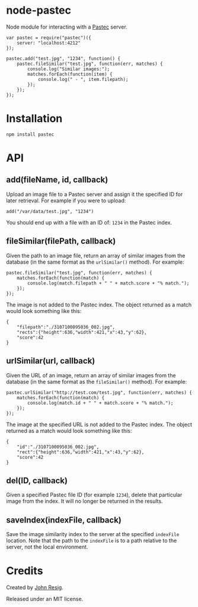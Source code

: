node-pastec
================

Node module for interacting with a [Pastec](http://pastec.io/) server.

    var pastec = require("pastec")({
        server: "localhost:4212"
    });

    pastec.add("test.jpg", "1234", function() {
        pastec.fileSimilar("test.jpg", function(err, matches) {
            console.log("Similar images:");
            matches.forEach(function(item) {
                console.log(" - ", item.filepath);
            });
        });
    });

Installation
===

    npm install pastec

API
===

## add(fileName, id, callback)

Upload an image file to a Pastec server and assign it the specified ID for later retrieval. For example if you were to upload:

    add("/var/data/test.jpg", "1234")

You should end up with a file with an ID of: `1234` in the Pastec index.

## fileSimilar(filePath, callback)

Given the path to an image file, return an array of similar images from the database (in the same format as the `urlSimilar()` method). For example:

    pastec.fileSimilar("test.jpg", function(err, matches) {
        matches.forEach(function(match) {
            console.log(match.filepath + " " + match.score + "% match.");
        });
    });

The image is not added to the Pastec index. The object returned as a match would look something like this:

    {
        "filepath":"./3107100095036_002.jpg",
        "rects":{"height":636,"width":421,"x":43,"y":62},
        "score":42
    }

## urlSimilar(url, callback)

Given the URL of an image, return an array of similar images from the database (in the same format as the `fileSimilar()` method). For example:

    pastec.urlSimilar("http://test.com/test.jpg", function(err, matches) {
        matches.forEach(function(match) {
            console.log(match.id + " " + match.score + "% match.");
        });
    });

The image at the specified URL is not added to the Pastec index. The object returned as a match would look something like this:

    {
        "id":"./3107100095036_002.jpg",
        "rect":{"height":636,"width":421,"x":43,"y":62},
        "score":42
    }

## del(ID, callback)

Given a specified Pastec file ID (for example `1234`), delete that particular image from the index. It will no longer be returned in the results.

## saveIndex(indexFile, callback)

Save the image similarity index to the server at the specified `indexFile` location. Note that the path to the `indexFile` is to a path relative to the server, not the local environment.

Credits
===

Created by [John Resig](http://ejohn.org/).

Released under an MIT license.
